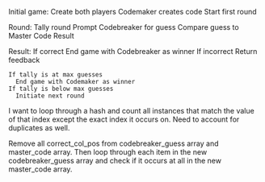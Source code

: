 Initial game:
  Create both players
  Codemaker creates code
  Start first round

Round:
  Tally round
  Prompt Codebreaker for guess
  Compare guess to Master Code
  Result

Result:
  If correct
    End game with Codebreaker as winner
  If incorrect
    Return feedback

    If tally is at max guesses
      End game with Codemaker as winner
    If tally is below max guesses
      Initiate next round



I want to loop through a hash and count all instances that match the value of that index except the exact index it occurs on. Need to account for duplicates as well.

Remove all correct_col_pos from codebreaker_guess array and master_code array. 
Then loop through each item in the new codebreaker_guess array 
and check if it occurs at all in the new master_code array.